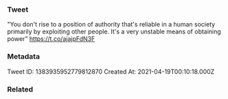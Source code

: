 ### Tweet
"You don't rise to a position of authority that's reliable in a human society primarily by exploiting other people. It's a very unstable means of obtaining power" https://t.co/ajajpFdN3F

### Metadata
Tweet ID: 1383935952779812870
Created At: 2021-04-19T00:10:18.000Z

### Related

